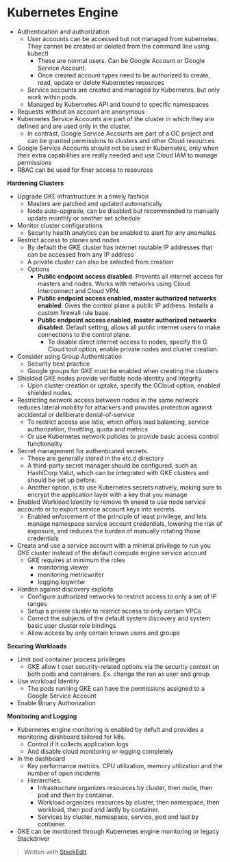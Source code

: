 # Kubernetes Engine

- Authentication and authorization
	- User accounts can be accessed but not managed from kubernetes. They cannot be created or deleted from the command line using kubectl
		- These are normal users. Can be Google Account or Google Service Account.
		- Once created account types need to be authorized to create, read, update or delete Kubernetes resources
	- Service accounts are created and managed by Kubernetes, but only work within pods. 
	- Managed by Kubernetes API and bound to specific namespaces
- Requests without an account are anonymous
- Kubernetes Service Accounts are part of the cluster in which they are defined and are used only in the cluster.
	- In contrast, Google Service Accounts are part of a GC project and can be granted permissions to clusters and other Cloud resources
- Google Service Accounts should not be used in Kubernetes, only when their extra capabilities are really needed and use Cloud IAM to manage permissions
- RBAC can be used for finer access to resources

**Hardening Clusters**
- Upgrade GKE infrastructure in a timely fashion
	- Masters are patched and updated automatically
	- Node auto-upgrade, can be disabled but recommended to manually update monthly or another set schedule
- Monitor cluster configurations
	- Security health analytics can be enabled to alert for any anomalies
- Restrict access to planes and nodes
	- By default the GKE cluster has internet routable IP addresses that can be accessed from any IP address
	- A private cluster can also be selected from creation
	- Options
		- **Public endpoint access disabled**. Prevents all internet access for masters and nodes. Works with networks using Cloud Interconnect and Cloud VPN.
		- **Public endpoint access enabled, master authorized networks enabled**. Gives the control plane a public IP address. Installs a custom firewall rule base.
		- **Public endpoint access enabled, master authorized networks disabled**. Default setting, allows all public internet users to make connections to the control plane.
			- To disable direct internet access to nodes, specify the G Cloud tool option, enable private nodes and cluster creation.
- Consider using Group Authentication
	- Security best practice
	- Google groups for GKE must be enabled when creating the clusters
- Shielded GKE nodes provide verifiable node identity and integrity
	- Upon cluster creation or uptake, specify the GCloud option, enabled shielded nodes. 
- Restricting network access between nodes in the same network reduces lateral mobility for attackers and provides protection against accidental or deliberate denial-of-service
	- To restrict access use Istio, which offers load balancing, service authorization, throttling, quota and metrics
	- Or use Kubernetes network policies to provide basic access control functionality
- Secret management for authenticated secrets.
	- These are generally stored in the etc.d directory
	- A third-party secret manager should be configured, such as HashiCorp Valut, which can be integrated with GKE clusters and should be set up before.
	- Another option, is to use Kubernetes secrets natively, making sure to encrypt the application layer with a key that you manage
- Enabled Workload Identity to remove th eneed to use node service accounts or to export service account keys into secrets.
	- Enabled enforcement of the principle of least privilege, and lets manage namespace service account credentials, lowering the risk of exposure, and reduces the burden of manually rotating those credentials
- Create and use a service account with a minimal privilege to run you GKE cluster instead of the default compute engine service account
	- GKE requires at minimum the roles
		- monitoring.viewer
		- monitoring.metricwriter
		- logging.logwriter
- Harden against discovery exploits
	- Configure authorized networks to restrict access to only a set of IP ranges
	- Setup a private cluster to restrict access to only certain VPCs
	- Correct the subjects of the default system discovery and system basic user cluster role bindings
	- Allow access by only certain known users and groups

**Securing Workloads**

- Limit pod container process privileges
	- GKE allow t oset security-related options via the security context on both pods and containers. Ex. change the run as user and group.
- Use workload Identity
	- The pods running GKE can have the permissions assigned to a Google Service Account 
- Enable Binary Authorization

**Monitoring and Logging**
- Kubernetes engine monitoring is enabled by defult and provides a monitoring dashboard tailored for k8s.
	- Control if it collects application logs
	- And disable cloud monitoring or logging completely
- In the dashboard
	- Key performance metrics. CPU utilization, memory utilization and the number of open incidents
	- Hierarchies. 
		- Infrastructure organizes resources by cluster, then node, then pod and then by container.
		- Workload organizes resources by cluster, then namespace, then workload, then pod and lastly by container.
		- Services by cluster, namespace, service, pod and last by container.
- GKE can be monitored through Kubernetes engine monitoring or legacy Stackdriver


> Written with [StackEdit](https://stackedit.io/).
<!--stackedit_data:
eyJoaXN0b3J5IjpbNzY4NzQ5MzQ2LDE3OTY4ODAyNjksMjQxND
AyMTBdfQ==
-->